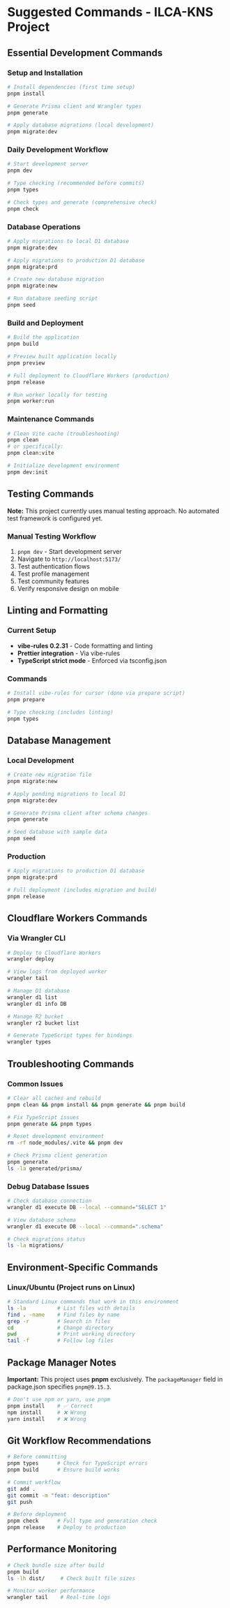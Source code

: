 # Suggested Commands - ILCA-KNS Project

## Essential Development Commands

### Setup and Installation
```bash
# Install dependencies (first time setup)
pnpm install

# Generate Prisma client and Wrangler types
pnpm generate

# Apply database migrations (local development)
pnpm migrate:dev
```

### Daily Development Workflow
```bash
# Start development server
pnpm dev

# Type checking (recommended before commits)
pnpm types

# Check types and generate (comprehensive check)
pnpm check
```

### Database Operations
```bash
# Apply migrations to local D1 database
pnpm migrate:dev

# Apply migrations to production D1 database
pnpm migrate:prd

# Create new database migration
pnpm migrate:new

# Run database seeding script
pnpm seed
```

### Build and Deployment
```bash
# Build the application
pnpm build

# Preview built application locally
pnpm preview

# Full deployment to Cloudflare Workers (production)
pnpm release

# Run worker locally for testing
pnpm worker:run
```

### Maintenance Commands
```bash
# Clean Vite cache (troubleshooting)
pnpm clean
# or specifically:
pnpm clean:vite

# Initialize development environment
pnpm dev:init
```

## Testing Commands

**Note:** This project currently uses manual testing approach. No automated test framework is configured yet.

### Manual Testing Workflow
1. `pnpm dev` - Start development server
2. Navigate to `http://localhost:5173/`
3. Test authentication flows
4. Test profile management
5. Test community features
6. Verify responsive design on mobile

## Linting and Formatting

### Current Setup
- **vibe-rules 0.2.31** - Code formatting and linting
- **Prettier integration** - Via vibe-rules
- **TypeScript strict mode** - Enforced via tsconfig.json

### Commands
```bash
# Install vibe-rules for cursor (done via prepare script)
pnpm prepare

# Type checking (includes linting)
pnpm types
```

## Database Management

### Local Development
```bash
# Create new migration file
pnpm migrate:new

# Apply pending migrations to local D1
pnpm migrate:dev

# Generate Prisma client after schema changes
pnpm generate

# Seed database with sample data
pnpm seed
```

### Production
```bash
# Apply migrations to production D1 database
pnpm migrate:prd

# Full deployment (includes migration and build)
pnpm release
```

## Cloudflare Workers Commands

### Via Wrangler CLI
```bash
# Deploy to Cloudflare Workers
wrangler deploy

# View logs from deployed worker
wrangler tail

# Manage D1 database
wrangler d1 list
wrangler d1 info DB

# Manage R2 bucket
wrangler r2 bucket list

# Generate TypeScript types for bindings
wrangler types
```

## Troubleshooting Commands

### Common Issues
```bash
# Clear all caches and rebuild
pnpm clean && pnpm install && pnpm generate && pnpm build

# Fix TypeScript issues
pnpm generate && pnpm types

# Reset development environment
rm -rf node_modules/.vite && pnpm dev

# Check Prisma client generation
pnpm generate
ls -la generated/prisma/
```

### Debug Database Issues
```bash
# Check database connection
wrangler d1 execute DB --local --command="SELECT 1"

# View database schema
wrangler d1 execute DB --local --command=".schema"

# Check migrations status
ls -la migrations/
```

## Environment-Specific Commands

### Linux/Ubuntu (Project runs on Linux)
```bash
# Standard Linux commands that work in this environment
ls -la          # List files with details
find . -name    # Find files by name
grep -r         # Search in files
cd              # Change directory
pwd             # Print working directory
tail -f         # Follow log files
```

## Package Manager Notes

**Important:** This project uses **pnpm** exclusively. The `packageManager` field in package.json specifies `pnpm@9.15.3`.

```bash
# Don't use npm or yarn, use pnpm
pnpm install    # ✅ Correct
npm install     # ❌ Wrong
yarn install    # ❌ Wrong
```

## Git Workflow Recommendations

```bash
# Before committing
pnpm types      # Check for TypeScript errors
pnpm build      # Ensure build works

# Commit workflow
git add .
git commit -m "feat: description"
git push

# Before deployment
pnpm check      # Full type and generation check
pnpm release    # Deploy to production
```

## Performance Monitoring

```bash
# Check bundle size after build
pnpm build
ls -lh dist/     # Check built file sizes

# Monitor worker performance
wrangler tail    # Real-time logs
```